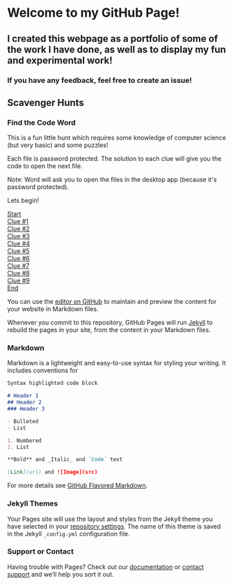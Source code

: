 # Welcome to my GitHub Page!
## I created this webpage as a portfolio of some of the work I have done, as well as to display my fun and experimental work!
### If you have any feedback, feel free to create an issue!

## Scavenger Hunts
### Find the Code Word
This is a fun little hunt which requires some knowledge of computer science (but very basic) and some puzzles!

Each file is password protected. The solution to each clue will give you the code to open the next file.

Note: Word will ask you to open the files in the desktop app (because it's password protected).

Lets begin!

<html>
    <!-- <a href="/Clue1.html" target="_blank">TEST</a><br> -->
    <a href="https://1drv.ms/w/s!AuVrWZ6QtlYdgStF_R9x_QNi_tVK?e=IB4b73" target="_blank">Start</a><br>
    <a href="https://1drv.ms/w/s!AuVrWZ6QtlYdgS4zwjFcZQGdVSqp?e=CZZxcq" target="_blank">Clue #1</a><br>
    <a href="https://1drv.ms/w/s!AuVrWZ6QtlYdgS8VLR9lf4pHWgS1?e=2cu65E" target="_blank">Clue #2</a><br>
    <a href="https://1drv.ms/w/s!AuVrWZ6QtlYdgTARf-oz_L_hkX1-?e=XO6Gk1" target="_blank">Clue #3</a><br>
    <a href="https://1drv.ms/w/s!AuVrWZ6QtlYdgTG41hQ3UE_Eg9i7?e=SjPJUN" target="_blank">Clue #4</a><br>
    <a href="https://1drv.ms/w/s!AuVrWZ6QtlYdgTLu7P3hA0m-J93S?e=YpOnub" target="_blank">Clue #5</a><br>
    <a href="https://1drv.ms/w/s!AuVrWZ6QtlYdgShy0iGeAVgPGBuB?e=it2iBY" target="_blank">Clue #6</a><br>
    <a href="https://1drv.ms/w/s!AuVrWZ6QtlYdgSdfjUE-rLaZzCz0?e=Ebs2qn" target="_blank">Clue #7</a><br>
    <a href="https://1drv.ms/w/s!AuVrWZ6QtlYdgSnP2Y1oaj2QJS3M?e=TPzeGw" target="_blank">Clue #8</a><br>
    <a href="https://1drv.ms/w/s!AuVrWZ6QtlYdgSqoMxOEkhEh_r8o?e=tEHwk6" target="_blank">Clue #9</a><br>
    <a href="https://1drv.ms/w/s!AuVrWZ6QtlYdgTWugCYqk9gRtWzp?e=yAlUoY" target="_blank">End</a><br>
</html>





You can use the [editor on GitHub](https://github.com/LakyG/LakyG.github.io/edit/master/README.md) to maintain and preview the content for your website in Markdown files.

Whenever you commit to this repository, GitHub Pages will run [Jekyll](https://jekyllrb.com/) to rebuild the pages in your site, from the content in your Markdown files.

### Markdown

Markdown is a lightweight and easy-to-use syntax for styling your writing. It includes conventions for

```markdown
Syntax highlighted code block

# Header 1
## Header 2
### Header 3

- Bulleted
- List

1. Numbered
2. List

**Bold** and _Italic_ and `Code` text

[Link](url) and ![Image](src)
```

For more details see [GitHub Flavored Markdown](https://guides.github.com/features/mastering-markdown/).

### Jekyll Themes

Your Pages site will use the layout and styles from the Jekyll theme you have selected in your [repository settings](https://github.com/LakyG/LakyG.github.io/settings). The name of this theme is saved in the Jekyll `_config.yml` configuration file.

### Support or Contact

Having trouble with Pages? Check out our [documentation](https://help.github.com/categories/github-pages-basics/) or [contact support](https://github.com/contact) and we’ll help you sort it out.

